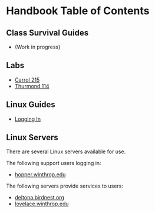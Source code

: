 # Handbook Table of Contents

## Class Survival Guides
* (Work in progress)

## Labs
* [Carrol 215](labs/carr215.md)
* [Thurmond 114](labs/thur114.md)

## Linux Guides
* [Logging In](servers/hopper.md)

## Linux Servers
There are several Linux servers available for use.

The following support users logging in:
* [hopper.winthrop.edu](servers/hopper.md)

The following servers provide services to users:
* [deltona.birdnest.org](servers/deltona.md)
* [lovelace.winthrop.edu](servers/lovelace.md)
